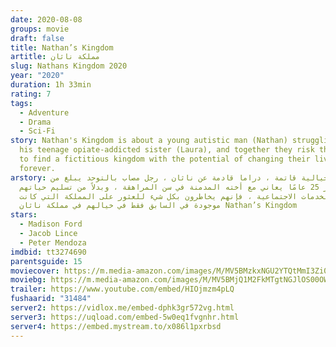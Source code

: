 ```yaml
---
date: 2020-08-08
groups: movie
draft: false
title: Nathan’s Kingdom
artitle: مملكة ناثان
slug: Nathans Kingdom 2020
year: "2020"
duration: 1h 33min
rating: 7
tags:
  - Adventure
  - Drama
  - Sci-Fi
story: Nathan's Kingdom is about a young autistic man (Nathan) struggling with
  his teenage opiate-addicted sister (Laura), and together they risk their lives
  to find a fictitious kingdom with the potential of changing their lives
  forever.
arstory: قصة خيالية قاتمة ، دراما قادمة عن ناثان ، رجل مصاب بالتوحد يبلغ من
  العمر 25 عامًا يعاني مع أخته المدمنة في سن المراهقة ، وبدلاً من تسليم حياتهم
  إلى الخدمات الاجتماعية ، فإنهم يخاطرون بكل شيء للعثور على المملكة التي كانت
  موجودة في السابق فقط في خيالهم في مملكة ناثان Nathan’s Kingdom
stars:
  - Madison Ford
  - Jacob Lince
  - Peter Mendoza
imdbid: tt3274690
parentsguide: 15
moviecover: https://m.media-amazon.com/images/M/MV5BMzkxNGU2YTQtMmI3Zi00OTA1LWJkMDQtMTc0M2Y2NjZjNzk5XkEyXkFqcGdeQXVyMjU5NDc4MzI@._V1_SY1000_SX675_AL_.jpg
moviebg: https://m.media-amazon.com/images/M/MV5BMjQ1M2FkMTgtNGJlOS00OWE0LWE2ZTEtOWVhMmY2MjkwNDI3XkEyXkFqcGdeQXVyMjU5NDc4MzI@._V1_SX1777_CR0,0,1777,744_AL_.jpg
trailer: https://www.youtube.com/embed/HIOjmzm4pLQ
fushaarid: "31484"
server2: https://vidlox.me/embed-dphk3gr572vg.html
server3: https://uqload.com/embed-5w0eq1fvgnhr.html
server4: https://embed.mystream.to/x086l1pxrbsd
---
```

